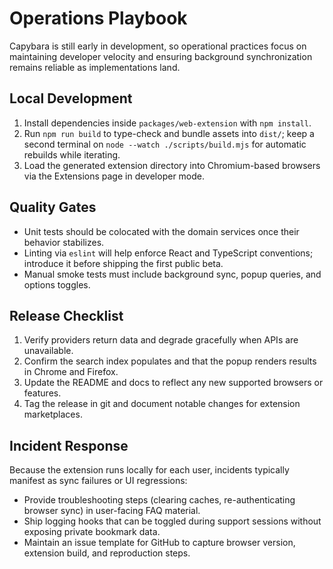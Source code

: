 # Operations Playbook

Capybara is still early in development, so operational practices focus on maintaining developer velocity and ensuring background synchronization remains reliable as implementations land.

## Local Development

1. Install dependencies inside `packages/web-extension` with `npm install`.
2. Run `npm run build` to type-check and bundle assets into `dist/`; keep a second terminal on `node --watch ./scripts/build.mjs` for automatic rebuilds while iterating.
3. Load the generated extension directory into Chromium-based browsers via the Extensions page in developer mode.

## Quality Gates

- Unit tests should be colocated with the domain services once their behavior stabilizes.
- Linting via `eslint` will help enforce React and TypeScript conventions; introduce it before shipping the first public beta.
- Manual smoke tests must include background sync, popup queries, and options toggles.

## Release Checklist

1. Verify providers return data and degrade gracefully when APIs are unavailable.
2. Confirm the search index populates and that the popup renders results in Chrome and Firefox.
3. Update the README and docs to reflect any new supported browsers or features.
4. Tag the release in git and document notable changes for extension marketplaces.

## Incident Response

Because the extension runs locally for each user, incidents typically manifest as sync failures or UI regressions:

- Provide troubleshooting steps (clearing caches, re-authenticating browser sync) in user-facing FAQ material.
- Ship logging hooks that can be toggled during support sessions without exposing private bookmark data.
- Maintain an issue template for GitHub to capture browser version, extension build, and reproduction steps.
